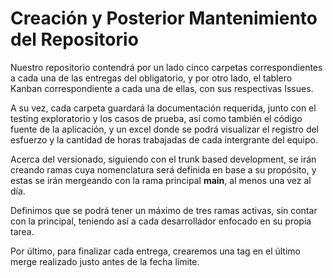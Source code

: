 # Creación y Posterior Mantenimiento del Repositorio

Nuestro repositorio contendrá por un lado cinco carpetas correspondientes a cada una de las entregas del obligatorio, y por otro lado, el tablero Kanban correspondiente a cada una de ellas, con sus respectivas Issues.

A su vez, cada carpeta guardará la documentación requerida, junto con el testing exploratorio y los casos de prueba, así como también el código fuente de la aplicación, y un excel donde se podrá visualizar el registro del esfuerzo y la cantidad de horas trabajadas de cada intergrante del equipo.

Acerca del versionado, siguiendo con el trunk based development, se irán creando ramas cuya nomenclatura será definida en base a su propósito, y estas se irán mergeando con la rama principal **main**, al menos una vez al día.

Definimos que se podrá tener un máximo de tres ramas activas, sin contar con la principal, teniendo así a cada desarrollador enfocado en su propia tarea.

Por último, para finalizar cada entrega, crearemos una tag en el último merge realizado justo antes de la fecha límite.